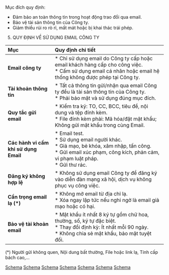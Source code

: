 Mục đích quy định:
*   Đảm bảo an toàn thông tin trong hoạt động trao đổi qua email.
*   Bảo vệ tài sản thông tin của Công ty.
*   Giảm thiểu rủi ro rò rỉ, mất mát hoặc bị khai thác trái phép.

5. QUY ĐỊNH VỀ SỬ DỤNG EMAIL CÔNG TY

| Mục | Quy định chi tiết |
| :------------------------------ | :-------------------------------------------------------------------------------------------------------------------------------------------------------------------------------- |
| **Email công ty** | *   Chỉ sử dụng email do Công ty cấp hoặc email khách hàng cấp cho công việc. <br> *   Cấm sử dụng email cá nhân hoặc email hệ thống không được phép tại Công ty. |
| **Tài khoản thông tin** | *   Tất cả thông tin gửi/nhận qua email Công ty đều là tài sản thông tin của Công ty. <br> *   Phải bảo mật và sử dụng đúng mục đích. |
| **Quy tắc gửi email** | *   Kiểm tra kỹ: TO, CC, BCC, tiêu đề, nội dung và tệp đính kèm. <br> *   File đính kèm phải: Mã hóa/đặt mật khẩu; Không gửi mật khẩu trong cùng Email. |
| **Các hành vi cấm khi sử dụng Email** | *   Email test. <br> *   Sử dụng email người khác. <br> *   Giả mạo, bẻ khóa, xâm nhập, tấn công. <br> *   Gửi email xúc phạm, công kích, phản cảm, vi phạm luật pháp. <br> *   Gửi thư rác. |
| **Đăng ký không hợp lệ** | *   Không sử dụng email Công ty để đăng ký vào diễn đàn mạng xã hội, dịch vụ không phục vụ công việc. |
| **Cẩn trọng email lạ (*)** | *   Không mở email từ địa chỉ lạ. <br> *   Xóa ngay lập tức nếu nghi ngờ là email giả mạo hoặc có hại. |
| **Bảo vệ tài khoản email** | *   Mật khẩu ít nhất 8 ký tự gồm chữ hoa, thường, số, ký tự đặc biệt. <br> *   Thay đổi định kỳ: Ít nhất mỗi 90 ngày. <br> *   Không chia sẻ mật khẩu, bảo mật tuyệt đối. |

(*) Người gửi không quen, Nội dung bất thường, File hoặc link lạ, Tính cấp bách cao,...

[Schema](page_1_img_0.png)
[Schema](page_1_img_1.png)
[Schema](page_1_img_2.png)
[Schema](page_1_img_3.png)
[Schema](page_1_img_4.png)
[Schema](page_1_img_5.png)
[Schema](page_1_img_6.png)
